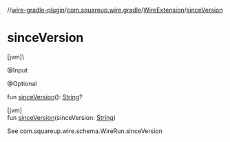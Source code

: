 //[wire-gradle-plugin](../../../index.md)/[com.squareup.wire.gradle](../index.md)/[WireExtension](index.md)/[sinceVersion](since-version.md)

# sinceVersion

[jvm]\

@Input

@Optional

fun [sinceVersion](since-version.md)(): [String](https://kotlinlang.org/api/latest/jvm/stdlib/kotlin/-string/index.html)?

[jvm]\
fun [sinceVersion](since-version.md)(sinceVersion: [String](https://kotlinlang.org/api/latest/jvm/stdlib/kotlin/-string/index.html))

See com.squareup.wire.schema.WireRun.sinceVersion
